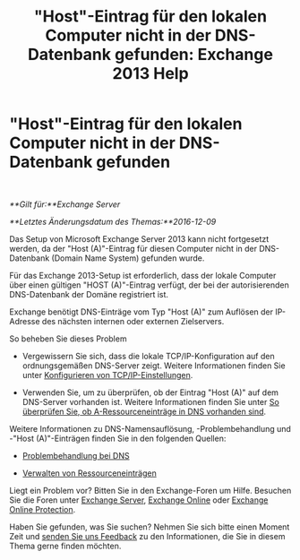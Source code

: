 ﻿---
title: "\"Host\"-Eintrag für den lokalen Computer nicht in der DNS-Datenbank gefunden: Exchange 2013 Help"
TOCTitle: "\"Host\"-Eintrag für den lokalen Computer nicht in der DNS-Datenbank gefunden"
ms:assetid: 2f18cb65-29fe-4b72-8d68-52fd503d5673
ms:mtpsurl: https://technet.microsoft.com/de-de/library/ms.exch.setupreadiness.hostrecordmissing(v=EXCHG.150)
ms:contentKeyID: 50475408
ms.date: 04/24/2018
mtps_version: v=EXCHG.150
ms.translationtype: HT
---

# \"Host\"-Eintrag für den lokalen Computer nicht in der DNS-Datenbank gefunden

 

_**Gilt für:**Exchange Server_

_**Letztes Änderungsdatum des Themas:**2016-12-09_

Das Setup von Microsoft Exchange Server 2013 kann nicht fortgesetzt werden, da der "Host (A)"-Eintrag für diesen Computer nicht in der DNS-Datenbank (Domain Name System) gefunden wurde.

Für das Exchange 2013-Setup ist erforderlich, dass der lokale Computer über einen gültigen "HOST (A)"-Eintrag verfügt, der bei der autorisierenden DNS-Datenbank der Domäne registriert ist.

Exchange benötigt DNS-Einträge vom Typ "Host (A)" zum Auflösen der IP-Adresse des nächsten internen oder externen Zielservers.

So beheben Sie dieses Problem

  - Vergewissern Sie sich, dass die lokale TCP/IP-Konfiguration auf den ordnungsgemäßen DNS-Server zeigt. Weitere Informationen finden Sie unter [Konfigurieren von TCP/IP-Einstellungen](https://go.microsoft.com/fwlink/p/?linkid=108281).

  - Verwenden Sie, um zu überprüfen, ob der Eintrag "Host (A)" auf dem DNS-Server vorhanden ist. Weitere Informationen finden Sie unter [So überprüfen Sie, ob A-Ressourceneinträge in DNS vorhanden sind](https://go.microsoft.com/fwlink/?linkid=63001).

Weitere Informationen zu DNS-Namensauflösung, -Problembehandlung und -"Host (A)"-Einträgen finden Sie in den folgenden Quellen:

  - [Problembehandlung bei DNS](https://go.microsoft.com/fwlink/p/?linkid=294828)

  - [Verwalten von Ressourceneinträgen](https://go.microsoft.com/fwlink/p/?linkid=294829)

Liegt ein Problem vor? Bitten Sie in den Exchange-Foren um Hilfe. Besuchen Sie die Foren unter [Exchange Server](https://go.microsoft.com/fwlink/p/?linkid=60612), [Exchange Online](https://go.microsoft.com/fwlink/p/?linkid=267542) oder [Exchange Online Protection](https://go.microsoft.com/fwlink/p/?linkid=285351).

Haben Sie gefunden, was Sie suchen? Nehmen Sie sich bitte einen Moment Zeit und [senden Sie uns Feedback](mailto:exsetuphelpfeedback@microsoft.com?subject=exchange%202013%20setup%20help%20feedbac) zu den Informationen, die Sie in diesem Thema gerne finden möchten.

